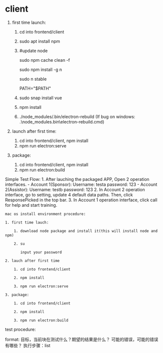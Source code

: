 # client
1. first time launch:
    1. cd into frontend/client
    2. sudo apt install npm 
    3. #update node
    
        sudo npm cache clean -f

        sudo npm install -g n

        sudo n stable

        PATH="$PATH"
    4. sudo snap install vue
    5. npm install
    6. ./node_modules/.bin/electron-rebuild (If bug on windows: .\node_modules\.bin\electron-rebuild.cmd)

2. launch after first time:
    1. cd into frontend/client, npm install
    2. npm run electron:serve

3. package:
    1. cd into frontend/client, npm install
    2. npm run electron:build

Simple Test Flow:
    1. After lauching the packaged APP, Open 2 operation interfaces. 
        - Account 1(Sponsor): Username: testa password: 123
        - Account 2(Assistor): Username: testb password: 123
    2. In Account 2 operation interface, go to setting, update 4 default data paths. Then, click ResponsePicked in the top bar.
    3. In Account 1 operation interface, click call for help and start training.



    mac os install environment procedure:

    1. first time lauch:

        1. download node package and install it(this will install node and npm)

        2. su

           input your password

    2. lauch after first time

        1. cd into frontend/client

        2. npm install

        3. npm run electron:serve

    3. package:

        1. cd into frontend/client

        2. npm install

        3. npm run electron:build


test procedure:

format:
    目标，当前块在测试什么？期望的结果是什么？
    可能的错误，可能的错误有哪些？
    执行步骤：list




